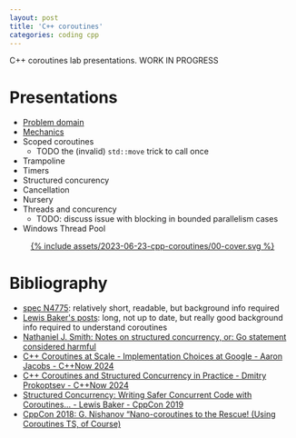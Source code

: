 ```yaml
---
layout: post
title: 'C++ coroutines'
categories: coding cpp
---
```


C++ coroutines lab presentations. WORK IN PROGRESS

# Presentations

- [Problem domain](/presentations/2023-08-06-coro-problem-domain.html)
- [Mechanics](/presentations/2023-09-05-coro-mechanics.html)
- Scoped coroutines
  - TODO the (invalid) `std::move` trick to call once
- Trampoline
- Timers
- Structured concurency
- Cancellation
- Nursery
- Threads and concurency
  - TODO: discuss issue with blocking in bounded parallelism cases
- Windows Thread Pool

<div align="center"><a href="/presentations/2023-08-06-coro-problem-domain.html">
{% include assets/2023-06-23-cpp-coroutines/00-cover.svg %}
</a></div>


# Bibliography

- [spec N4775](https://www.open-std.org/jtc1/sc22/wg21/docs/papers/2018/n4775.pdf):
relatively short, readable, but background info required
- [Lewis Baker's posts](https://lewissbaker.github.io/): long, not up to
date, but really good background info required to understand coroutines
- [Nathaniel J. Smith: Notes on structured concurrency, or: Go statement considered harmful](https://vorpus.org/blog/notes-on-structured-concurrency-or-go-statement-considered-harmful/)
- [C++ Coroutines at Scale - Implementation Choices at Google - Aaron Jacobs - C++Now 2024](https://www.youtube.com/watch?v=k-A12dpMYHo)
- [C++ Coroutines and Structured Concurrency in Practice - Dmitry Prokoptsev - C++Now 2024](https://www.youtube.com/watch?v=sWeOIS14Myg)
- [Structured Concurrency: Writing Safer Concurrent Code with Coroutines... - Lewis Baker - CppCon 2019](https://www.youtube.com/watch?v=1Wy5sq3s2rg)
- [CppCon 2018: G. Nishanov “Nano-coroutines to the Rescue! (Using Coroutines TS, of Course)](https://www.youtube.com/watch?v=j9tlJAqMV7U)